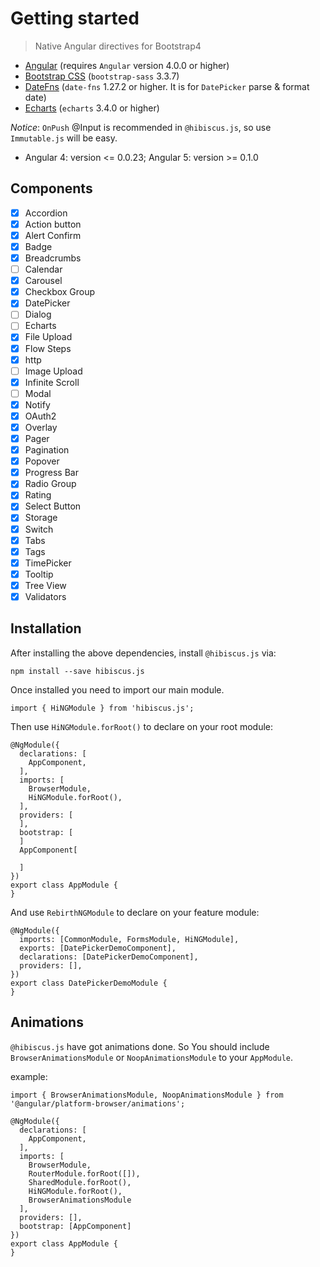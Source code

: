 # Getting started 

> Native Angular directives for Bootstrap4


* [Angular](https://angular.io/) (requires `Angular` version 4.0.0 or higher)
* [Bootstrap CSS](http://getbootstrap.com/) (`bootstrap-sass` 3.3.7)
* [DateFns](https://date-fns.org/) (`date-fns` 1.27.2 or higher. It is for `DatePicker` parse & format date)
* [Echarts](http://echarts.baidu.com/) (`echarts` 3.4.0 or higher)


*Notice*: `OnPush` @Input is recommended in `@hibiscus.js`, so use `Immutable.js` will be easy.

* Angular 4: version <= 0.0.23; Angular 5: version >= 0.1.0 

## Components

- [x] Accordion
- [x] Action button
- [x] Alert Confirm
- [x] Badge
- [x] Breadcrumbs
- [ ] Calendar
- [x] Carousel
- [x] Checkbox Group
- [x] DatePicker
- [ ] Dialog
- [ ] Echarts
- [x] File Upload
- [x] Flow Steps
- [x] http
- [ ] Image Upload
- [x] Infinite Scroll
- [ ] Modal
- [x] Notify
- [x] OAuth2
- [x] Overlay
- [x] Pager
- [x] Pagination
- [x] Popover
- [x] Progress Bar
- [x] Radio Group
- [x] Rating
- [x] Select Button
- [x] Storage
- [x] Switch
- [x] Tabs
- [x] Tags
- [x] TimePicker
- [x] Tooltip
- [x] Tree View
- [x] Validators

## Installation

After installing the above dependencies, install `@hibiscus.js` via: 
  
    npm install --save hibiscus.js
  
Once installed you need to import our main module.

    import { HiNGModule } from 'hibiscus.js';
  
Then use `HiNGModule.forRoot()` to declare on your root module:

    
    @NgModule({
      declarations: [
        AppComponent,
      ],
      imports: [
        BrowserModule,
        HiNGModule.forRoot(),
      ],
      providers: [
      ],
      bootstrap: [
      ]
      AppComponent[
      
      ]
    })
    export class AppModule {
    }


And use `RebirthNGModule` to declare on your feature module:

    @NgModule({
      imports: [CommonModule, FormsModule, HiNGModule],
      exports: [DatePickerDemoComponent],
      declarations: [DatePickerDemoComponent],
      providers: [],
    })
    export class DatePickerDemoModule {
    }


## Animations

`@hibiscus.js` have got animations done. So You should include `BrowserAnimationsModule` or `NoopAnimationsModule` to your `AppModule`.

example:

    import { BrowserAnimationsModule, NoopAnimationsModule } from '@angular/platform-browser/animations';
    
    @NgModule({
      declarations: [
        AppComponent,
      ],
      imports: [
        BrowserModule,
        RouterModule.forRoot([]),
        SharedModule.forRoot(),
        HiNGModule.forRoot(),
        BrowserAnimationsModule
      ],
      providers: [],
      bootstrap: [AppComponent]
    })
    export class AppModule {
    }

